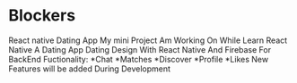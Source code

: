 # Blockers
React native Dating App
My mini Project Am Working On While Learn React Native
A Dating App Dating Design With React Native And Firebase For BackEnd
Fuctionality:
*Chat
*Matches
*Discover
*Profile
*Likes
New Features will be added During Development 
